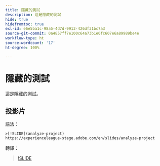```yaml
---
title: 隱藏的測試
description: 這是隱藏的測試
hide: true
hidefromtoc: true
exl-id: e6e5ba1c-98a5-4d7d-9913-426df31bc7a3
source-git-commit: 0a4857ff7e100c64a73b1e0fc607e6a89989be4e
workflow-type: ht
source-wordcount: '17'
ht-degree: 100%

---
```


# 隱藏的測試

這是隱藏的測試。

## 投影片

語法：

```
>[!SLIDE](analyze-project)
https://experienceleague-stage.adobe.com/en/slides/analyze-project
```

轉譯：

>[!SLIDE](analyze-project)
